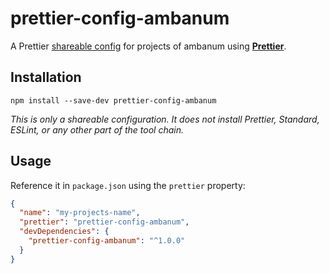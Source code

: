 # prettier-config-ambanum

A Prettier [shareable config](https://prettier.io/docs/en/configuration.html#sharing-configurations)
for projects of ambanum using **[Prettier](https://prettier.io/)**.

## Installation

```
npm install --save-dev prettier-config-ambanum
```

_This is only a shareable configuration. It does not install Prettier, Standard,
ESLint, or any other part of the tool chain._

## Usage

Reference it in `package.json` using the `prettier` property:

```json
{
  "name": "my-projects-name",
  "prettier": "prettier-config-ambanum",
  "devDependencies": {
    "prettier-config-ambanum": "^1.0.0"
  }
}
```
